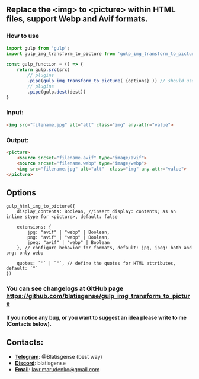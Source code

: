 ## Replace the \<img> to \<picture> within HTML files, support Webp and Avif formats.
### How to use
```js
import gulp from 'gulp';
import gulp_img_transform_to_picture from 'gulp_img_transform_to_picture';

const gulp_function = () => {
    return gulp.src(src)
        // plugins
        .pipe(gulp_img_transform_to_picture( {options} )) // should use before minify
        // plugins
        .pipe(gulp.dest(dest))
}
```
### Input:
```html
<img src="filename.jpg" alt="alt" class="img" any-attr="value">
```
### Output:
```html
<picture>
    <source srcset="filename.avif" type="image/avif">
    <source srcset="filename.webp" type="image/webp">
    <img src="filename.jpg" alt="alt"  class="img" any-attr="value">
</picture>
```
## Options
```JS
gulp_html_img_to_picture({
    display_contents: Boolean, //insert display: contents; as an inline stype for <picture>, default: false
    
    extensions: {
        jpg: "avif" | "webp" | Boolean, 
        png: "avif" | "webp" | Boolean, 
        jpeg: "avif" | "webp" | Boolean
    }, // configure behavior for formats, default: jpg, jpeg: both and png: only webp
    
    quotes: `'` | `"`, // define the quotes for HTML attributes, default: `"`
})
```
### You can see changelogs at GitHub page https://github.com/blatisgense/gulp_img_transform_to_picture
#### If you notice any bug, or you want to suggest an idea please write to me (Contacts below).
## Contacts:
- **[Telegram](https://t.me/Blatisgense)**: @Blatisgense (best way)
- **[Discord](https://discordapp.com/users/559703556295360512)**: blatisgense
- **[Email](mailto:lavr.marudenko@gmail.com)**: lavr.marudenko@gmail.com
